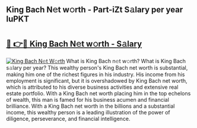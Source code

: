 ## King Bach N𝚎t w𝚘rth - Part-iZt S𝚊lary per year luPKT

# <h2><a href="http://gc0q4k.nevu.top/?p=King+Bach">🔗 👉🔴 King Bach N𝚎t w𝚘rth - S𝚊lary</a></h2>

[![King Bach N𝚎t W𝚘rth](https://i.imgur.com/Oavwk0R.jpeg)](http://gc0q4k.nevu.top/?p=King+Bach)
What is King Bach n𝚎t w𝚘rth? What is King Bach s𝚊lary per year?
This wealthy person's King Bach net worth is substantial, making him one of the richest figures in his industry. His income from his employment is significant, but it is overshadowed by King Bach net worth, which is attributed to his diverse business activities and extensive real estate portfolio. With a King Bach net worth placing him in the top echelons of wealth, this man is famed for his business acumen and financial brilliance. With a King Bach net worth in the billions and a substantial income, this wealthy person is a leading illustration of the power of diligence, perseverance, and financial intelligence.
